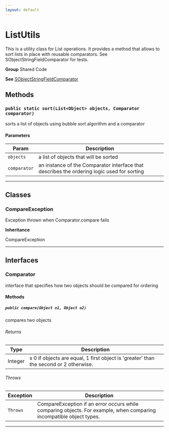 ```yaml
---
layout: default
---
```

# ListUtils

This is a utility class for List operations.
It provides a method that allows to sort lists in place with reusable comparators.
See SObjectStringFieldComparator for tests.


**Group** Shared Code


**See** [SObjectStringFieldComparator](https://github.com/trailheadapps/apex-recipes/wiki/SObjectStringFieldComparator)

## Methods
### `public static sort(List<Object> objects, Comparator comparator)`

sorts a list of objects using bubble sort algorithm and a comparator

#### Parameters

|Param|Description|
|---|---|
|`objects`|a list of objects that will be sorted|
|`comparator`|an instance of the Comparator interface that describes the ordering logic used for sorting|

---
## Classes
### CompareException

Exception thrown when Comparator.compare fails


**Inheritance**

CompareException


---
## Interfaces
### Comparator

interface that specifies how two objects should be compared for ordering

#### Methods
##### `public compare(Object o1, Object o2)`

compares two objects

###### Returns

|Type|Description|
|---|---|
|Integer|s 0 if objects are equal, 1 first object is 'greater' than the second or 2 otherwise.|

###### Throws

|Exception|Description|
|---|---|
|`Throws`|CompareException if an error occurs while comparing objects. For example, when comparing incompatible object types.|

---

